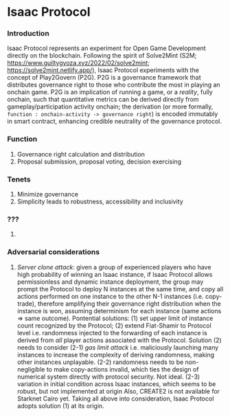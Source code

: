 # Isaac Protocol

### Introduction
Isaac Protocol represents an experiment for Open Game Development directly on the blockchain. Following the spirit of Solve2Mint (S2M; https://www.guiltygyoza.xyz/2022/02/solve2mint; https://solve2mint.netlify.app/), Isaac Protocol experiments with the concept of Play2Govern (P2G). P2G is a governance framework that distributes governance right to those who contribute the most in playing an onchain game. P2G is an implication of running a game, or a *reality*, fully onchain, such that quantitative metrics can be derived directly from gameplay/participation activity onchain; the derivation (or more formally, `function : onchain-activity -> governance right`) is encoded immutably in smart contract, enhancing credible neutrality of the governance protocol.

### Function
1. Governance right calculation and distribution
2. Proposal submission, proposal voting, decision exercising

### Tenets
1. Minimize governance
2. Simplicity leads to robustness, accessibility and inclusivity

### ??? 
1. 

### Adversarial considerations
1. *Server clone attack*: given a group of experienced players who have high probability of winning an Isaac instance, if Isaac Protocol allows permissionless and dynamic instance deployment, the group may prompt the Protocol to deploy N instances at the same time, and copy all actions performed on one instance to the other N-1 instances (i.e. copy-trade), therefore amplifying their governance right distribution when the instance is won, assuming determinism for each instance (same actions => same outcome). Pontential solutions: (1) set upper limit of instance count recognized by the Protocol; (2) extend Fiat-Shamir to Protocol level i.e. randomness injected to the forwarding of each instance is derived from *all* player actions associated with the Protocol. Solution (2) needs to consider (2-1) *gas limit attack* i.e. maliciously launching many instances to increase the complexity of deriving randomness, making other instances unplayable. (2-2) randomness needs to be non-negligible to make copy-actions invalid, which ties the design of numerical system directly with protocol security. Not ideal. (2-3) variation in initial condition across Isaac instances, which seems to be robust, but not implemented at origin Also, CREATE2 is not available for Starknet Cairo yet. Taking all above into consideration, Isaac Protocol adopts solution (1) at its origin.
